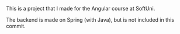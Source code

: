 This is a project that I made for the Angular course at SoftUni.

The backend is made on Spring (with Java), but is not included in this commit.
